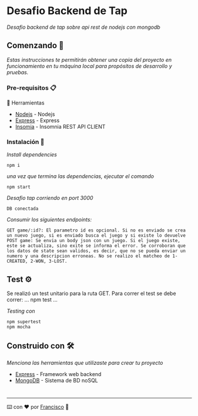 # Desafio Backend de Tap

_Desafio backend de tap sobre api rest de nodejs con mongodb_

## Comenzando 🚀

_Estas instrucciones te permitirán obtener una copia del proyecto en funcionamiento en tu máquina local para propósitos de desarrollo y pruebas._

### Pre-requisitos 📋

🧰 Herramientas

* [Nodejs](https://nodejs.org/es/)  - Nodejs
* [Express](https://www.npmjs.com/package/express)  - Express
* [Insomia](https://insomnia.rest/)  - Insomnia REST API CLIENT

### Instalación 🔧

_Install dependencies_

```
npm i
```

_una vez que termina las dependencias, ejecutar el comando_

```
npm start
```

_Desafio tap corriendo en port 3000_

```
DB conectada
```

_Consumir los siguientes endpoints:_

```
GET game/:id?: El parametro id es opcional. Si no es enviado se crea un nuevo juego, si es enviado busca el juego y si existe lo devuelve
POST game: Se envia un body json con un juego. Si el juego existe, este se actualiza, sino exite se informa el error. Se corroboran que los datos de state sean validos, es decir, que no se pueda enviar un numero y una descripcion erroneas. No se realizo el matcheo de 1-CREATED, 2-WON, 3-LOST.
```
## Test ⚙️

Se realizó un test unitario para la ruta GET.
Para correr el test se debe correr:
...
npm test
...

_Testing con_

```
npm supertest
npm mocha
```
## Construido con 🛠️

_Menciona las herramientas que utilizaste para crear tu proyecto_

* [Express](https://www.npmjs.com/package/express)  - Framework web backend
* [MongoDB](https://www.mongodb.com/) - Sistema de BD noSQL

#

---

⌨️ con ❤️ por [Francisco](https://github.com/FranP68) 🌠
